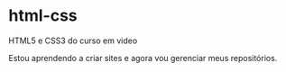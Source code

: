 # html-css
 HTML5 e CSS3 do curso em video

Estou aprendendo a criar sites e agora vou gerenciar meus repositórios.
